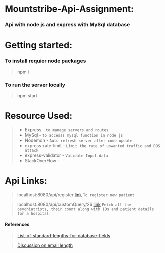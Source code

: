 # Mountstribe-Api-Assignment:
### Api with node js and express with MySql database

# Getting started:
### To install requier node packages 
> npm i
### To run the server locally 
> npm start

# Resource Used:
> * Express - `to manage servers and routes`
> * MySql -  `to accesss mysql function in node js`
> * Nodemon -  `Auto refresh server after code update`
> * express-rate-limit -  `Limit the rate of unwanted traffic and DOS attack`
> * express-validator -  `Validate Input data`
> * StackOverFlow - 

# Api Links:
> localhost:8080/api/register [link](http://localhost:8080/api/customQuery/26) `To register new patient`

> localhost:8080/api/customQuery/26 [link](http://localhost:8080/api/customQuery/26) `Fetch all the psychiatrists, their count along with IDs and patient details for a hospital`


#### References
> [List-of-standard-lengths-for-database-fields](https://stackoverflow.com/questions/20958/list-of-standard-lengths-for-database-fields)

> [Discussion on email length](https://stackoverflow.com/questions/1297272/how-long-should-sql-email-fields-be)